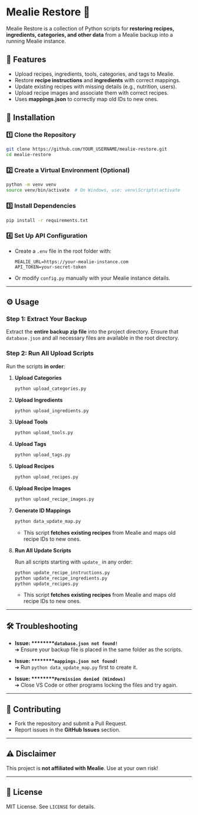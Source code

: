 # Mealie Restore 🥗

Mealie Restore is a collection of Python scripts for **restoring recipes, ingredients, categories, and other data** from a Mealie backup into a running Mealie instance.

## 📌 Features

- Upload recipes, ingredients, tools, categories, and tags to Mealie.
- Restore **recipe instructions** and **ingredients** with correct mappings.
- Update existing recipes with missing details (e.g., nutrition, users).
- Upload recipe images and associate them with correct recipes.
- Uses **mappings.json** to correctly map old IDs to new ones.

## 🚀 Installation

### 1️⃣ **Clone the Repository**

```sh
git clone https://github.com/YOUR_USERNAME/mealie-restore.git
cd mealie-restore
```

### 2️⃣ **Create a Virtual Environment (Optional)**

```sh
python -m venv venv
source venv/bin/activate  # On Windows, use: venv\Scripts\activate
```

### 3️⃣ **Install Dependencies**

```sh
pip install -r requirements.txt
```

### 4️⃣ **Set Up API Configuration**

- Create a `.env` file in the root folder with:
  ```
  MEALIE_URL=https://your-mealie-instance.com
  API_TOKEN=your-secret-token
  ```
- Or modify `config.py` manually with your Mealie instance details.

---

## ⚙️ **Usage**

### **Step 1: Extract Your Backup**

Extract the **entire backup zip file** into the project directory. Ensure that `database.json` and all necessary files are available in the root directory.



### **Step 2: Run All Upload Scripts**

Run the scripts **in order**:

1. **Upload Categories**

   ```sh
   python upload_categories.py
   ```

2. **Upload Ingredients**

   ```sh
   python upload_ingredients.py
   ```

3. **Upload Tools**

   ```sh
   python upload_tools.py
   ```

4. **Upload Tags**

   ```sh
   python upload_tags.py
   ```

5. **Upload Recipes**

   ```sh
   python upload_recipes.py
   ```

6. **Upload Recipe Images**

   ```sh
   python upload_recipe_images.py
   ```

7. **Generate ID Mappings**

   ```sh
   python data_update_map.py
   ```

   - This script **fetches existing recipes** from Mealie and maps old recipe IDs to new ones.

8. **Run All Update Scripts**

   Run all scripts starting with `update_` in any order:

   ```sh
   python update_recipe_instructions.py
   python update_recipe_ingredients.py
   python update_recipes.py
   ```

   - This script **fetches existing recipes** from Mealie and maps old recipe IDs to new ones.

---

## 🛠 **Troubleshooting**

- **Issue: \*\*\*\*****`database.json not found!`**\
  ➔ Ensure your backup file is placed in the same folder as the scripts.

- **Issue: \*\*\*\*****`mappings.json not found!`**\
  ➔ Run `python data_update_map.py` first to create it.

- **Issue: \*\*\*\*****`Permission denied (Windows)`**\
  ➔ Close VS Code or other programs locking the files and try again.

---

## 🤝 Contributing

- Fork the repository and submit a Pull Request.
- Report issues in the **GitHub Issues** section.

---

## ⚠️ Disclaimer

This project is **not affiliated with Mealie**. Use at your own risk!

---

## 🐝 License

MIT License. See `LICENSE` for details.

